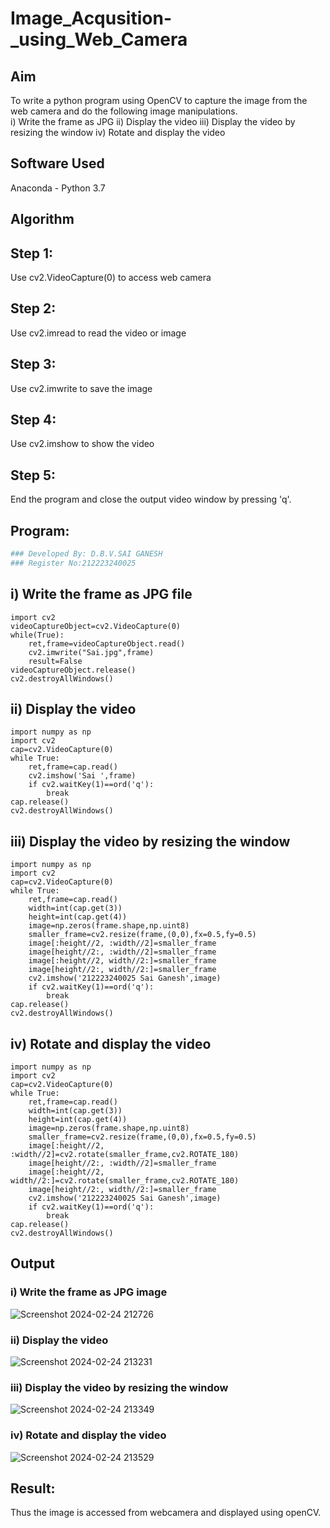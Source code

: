 # Image_Acqusition-_using_Web_Camera
## Aim
 
To write a python program using OpenCV to capture the image from the web camera and do the following image manipulations.
</br>
i) Write the frame as JPG 
ii) Display the video 
iii) Display the video by resizing the window
iv) Rotate and display the video

## Software Used
Anaconda - Python 3.7
## Algorithm
## Step 1:
Use cv2.VideoCapture(0) to access web camera

## Step 2:
Use cv2.imread to read the video or image

## Step 3:
Use cv2.imwrite to save the image

## Step 4:
Use cv2.imshow to show the video

## Step 5:
End the program and close the output video window by pressing 'q'.
## Program:
``` Python
### Developed By: D.B.V.SAI GANESH
### Register No:212223240025
```
## i) Write the frame as JPG file
```
import cv2
videoCaptureObject=cv2.VideoCapture(0)
while(True):
    ret,frame=videoCaptureObject.read()
    cv2.imwrite("Sai.jpg",frame)
    result=False
videoCaptureObject.release()
cv2.destroyAllWindows()
```
## ii) Display the video
```
import numpy as np
import cv2
cap=cv2.VideoCapture(0)
while True:
    ret,frame=cap.read()
    cv2.imshow('Sai ',frame)
    if cv2.waitKey(1)==ord('q'):
        break
cap.release()
cv2.destroyAllWindows()
```
## iii) Display the video by resizing the window
```
import numpy as np
import cv2
cap=cv2.VideoCapture(0)
while True:
    ret,frame=cap.read()
    width=int(cap.get(3))
    height=int(cap.get(4))
    image=np.zeros(frame.shape,np.uint8)
    smaller_frame=cv2.resize(frame,(0,0),fx=0.5,fy=0.5)
    image[:height//2, :width//2]=smaller_frame
    image[height//2:, :width//2]=smaller_frame
    image[:height//2, width//2:]=smaller_frame
    image[height//2:, width//2:]=smaller_frame
    cv2.imshow('212223240025 Sai Ganesh',image)
    if cv2.waitKey(1)==ord('q'):
        break
cap.release()
cv2.destroyAllWindows()
```
## iv) Rotate and display the video
```
import numpy as np
import cv2
cap=cv2.VideoCapture(0)
while True:
    ret,frame=cap.read()
    width=int(cap.get(3))
    height=int(cap.get(4))
    image=np.zeros(frame.shape,np.uint8)
    smaller_frame=cv2.resize(frame,(0,0),fx=0.5,fy=0.5)
    image[:height//2, :width//2]=cv2.rotate(smaller_frame,cv2.ROTATE_180)
    image[height//2:, :width//2]=smaller_frame
    image[:height//2, width//2:]=cv2.rotate(smaller_frame,cv2.ROTATE_180)
    image[height//2:, width//2:]=smaller_frame
    cv2.imshow('212223240025 Sai Ganesh',image)
    if cv2.waitKey(1)==ord('q'):
        break
cap.release()
cv2.destroyAllWindows()
```
## Output

### i) Write the frame as JPG image
![Screenshot 2024-02-24 212726](https://github.com/saiganesh2006/Image_Acqusition-_using_Web_Camera/assets/145742342/7780c510-ba5c-45d8-ae2f-83c6f5c8435f)
### ii) Display the video
![Screenshot 2024-02-24 213231](https://github.com/saiganesh2006/Image_Acqusition-_using_Web_Camera/assets/145742342/b9ed251f-9479-4825-9e0c-fb1891e78292)
### iii) Display the video by resizing the window
![Screenshot 2024-02-24 213349](https://github.com/saiganesh2006/Image_Acqusition-_using_Web_Camera/assets/145742342/fb2e8591-67be-420a-8866-a9a72ba8312c)
### iv) Rotate and display the video
![Screenshot 2024-02-24 213529](https://github.com/saiganesh2006/Image_Acqusition-_using_Web_Camera/assets/145742342/d89105a5-96a2-421f-ad7b-7fb310212b4c)
## Result:
Thus the image is accessed from webcamera and displayed using openCV.
